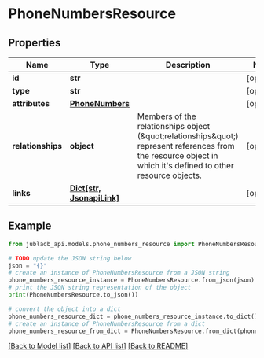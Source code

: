 # PhoneNumbersResource


## Properties

Name | Type | Description | Notes
------------ | ------------- | ------------- | -------------
**id** | **str** |  | [optional] 
**type** | **str** |  | [optional] 
**attributes** | [**PhoneNumbers**](PhoneNumbers.md) |  | [optional] 
**relationships** | **object** | Members of the relationships object (\&quot;relationships\&quot;) represent references from the resource object in which it&#39;s defined to other resource objects. | [optional] 
**links** | [**Dict[str, JsonapiLink]**](JsonapiLink.md) |  | [optional] 

## Example

```python
from jubladb_api.models.phone_numbers_resource import PhoneNumbersResource

# TODO update the JSON string below
json = "{}"
# create an instance of PhoneNumbersResource from a JSON string
phone_numbers_resource_instance = PhoneNumbersResource.from_json(json)
# print the JSON string representation of the object
print(PhoneNumbersResource.to_json())

# convert the object into a dict
phone_numbers_resource_dict = phone_numbers_resource_instance.to_dict()
# create an instance of PhoneNumbersResource from a dict
phone_numbers_resource_from_dict = PhoneNumbersResource.from_dict(phone_numbers_resource_dict)
```
[[Back to Model list]](../README.md#documentation-for-models) [[Back to API list]](../README.md#documentation-for-api-endpoints) [[Back to README]](../README.md)


